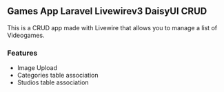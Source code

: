 ## Games App Laravel Livewirev3 DaisyUI CRUD

This is a CRUD app made with Livewire that allows you to manage a list of Videogames.

### Features

- Image Upload
- Categories table association
- Studios table association
